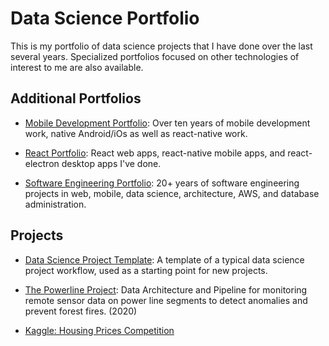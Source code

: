 # Data Science Portfolio
This is my portfolio of data science projects that I have done over the last several years.  Specialized portfolios focused on other technologies of interest to me are also available.

## Additional Portfolios

  - [Mobile Development Portfolio](https://github.com/garygause/portfolio-mobile): Over ten years of mobile development work, native Android/iOs as well as react-native work.
  
  - [React Portfolio](https://github.com/garygause/portfolio-react): React web apps, react-native mobile apps, and react-electron desktop apps I've done.

  - [Software Engineering Portfolio](https://github.com/garygause/portfolio): 20+ years of software engineering projects in web, mobile, data science, architecture, AWS, and database administration.

## Projects

  - [Data Science Project Template](https://github.com/garygause/portfolio-data-science/tree/master/data-science-project-template): A template of a typical data science project workflow, used as a starting point for new projects.

  - [The Powerline Project](https://github.com/garygause/portfolio-projects/tree/master/powerline/README.md): Data Architecture and Pipeline for monitoring remote sensor data on power line segments to detect anomalies and prevent forest fires.  (2020)

  - [Kaggle: Housing Prices Competition](https://github.com/garygause/portfolio-projects/tree/master/Kaggle-Housing-Prices/README.md)  
